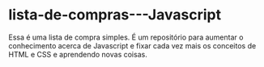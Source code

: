# lista-de-compras---Javascript
Essa é uma lista de compra simples. É um repositório para aumentar o conhecimento acerca de Javascript e fixar cada vez mais os conceitos de HTML e CSS e aprendendo novas coisas.
